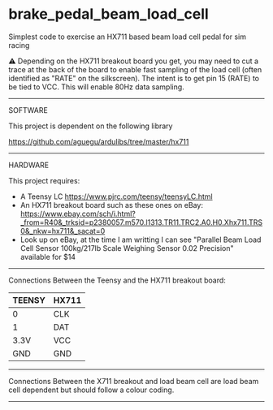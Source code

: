 # brake_pedal_beam_load_cell
Simplest code to exercise an HX711 based beam load cell pedal for sim racing

:warning: Depending on the HX711 breakout board you get, you may need to cut a trace at the back of the board to enable fast sampling of the load cell (often identified as "RATE" on the silkscreen). The intent is to get pin 15 (RATE) to be tied to VCC. This will enable 80Hz data sampling.

------

SOFTWARE

This project is dependent on the following library

https://github.com/aguegu/ardulibs/tree/master/hx711

------

HARDWARE

This project requires:
- A Teensy LC https://www.pjrc.com/teensy/teensyLC.html
- An HX711 breakout board such as these ones on eBay: https://www.ebay.com/sch/i.html?_from=R40&_trksid=p2380057.m570.l1313.TR11.TRC2.A0.H0.Xhx711.TRS0&_nkw=hx711&_sacat=0
- Look up on eBay, at the time I am writting I can see "Parallel Beam Load Cell Sensor 100kg/217lb Scale Weighing Sensor 0.02 Precision" available for $14

------

Connections Between the Teensy and the HX711 breakout board:

| TEENSY  | HX711 |
| ------------- | ------------- |
| 0  | CLK  |
| 1  | DAT  |
| 3.3V  | VCC  |
| GND  | GND  |

------

Connections Between the X711 breakout and load beam cell are load beam cell dependent but should follow a colour coding.

------
